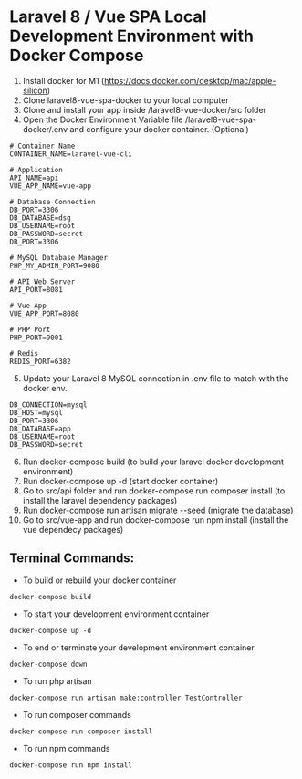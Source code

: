 # Laravel 8 / Vue SPA Local Development Environment with Docker Compose

1. Install docker for M1 (https://docs.docker.com/desktop/mac/apple-silicon)
2. Clone laravel8-vue-spa-docker to your local computer
3. Clone and install your app inside /laravel8-vue-docker/src folder
4. Open the Docker Environment Variable file /laravel8-vue-spa-docker/.env and configure your docker container. (Optional)
```
# Container Name
CONTAINER_NAME=laravel-vue-cli

# Application
API_NAME=api
VUE_APP_NAME=vue-app 

# Database Connection
DB_PORT=3306
DB_DATABASE=dsg
DB_USERNAME=root
DB_PASSWORD=secret
DB_PORT=3306

# MySQL Database Manager
PHP_MY_ADMIN_PORT=9080

# API Web Server
API_PORT=8081

# Vue App
VUE_APP_PORT=8080

# PHP Port
PHP_PORT=9001

# Redis 
REDIS_PORT=6382
```
5. Update your Laravel 8 MySQL connection in .env file to match with the docker env.
```
DB_CONNECTION=mysql
DB_HOST=mysql
DB_PORT=3306
DB_DATABASE=app
DB_USERNAME=root
DB_PASSWORD=secret
```
6. Run docker-compose build (to build your laravel docker development environment)
7. Run docker-compose up -d (start docker container)
8. Go to src/api folder and run docker-compose run composer install (to install the laravel dependency packages)
9. Run docker-compose run artisan migrate --seed (migrate the database)
10. Go to src/vue-app and run docker-compose run npm install (install the vue dependecy packages)

## Terminal Commands:

- To build or rebuild your docker container
```
docker-compose build
```
- To start your development environment container
```
docker-compose up -d
```
- To end or terminate your development environment container
```
docker-compose down
```
- To run php artisan
```
docker-compose run artisan make:controller TestController
```
- To run composer commands
```
docker-compose run composer install
```
- To run npm commands
```
docker-compose run npm install
```

